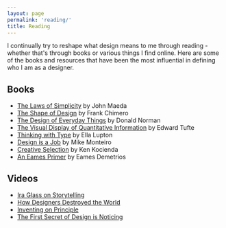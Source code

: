 ```yaml
---
layout: page
permalink: 'reading/'
title: Reading
---
```


I continually try to reshape what design means to me through reading - whether that's through books or various things I find online. Here are some of the books and resources that have been the most influential in defining who I am as a designer.

## Books

  - [The Laws of Simplicity](http://lawsofsimplicity.com/) by John Maeda
  - [The Shape of Design](http://shapeofdesignbook.com/) by Frank Chimero
  - [The Design of Everyday Things](http://www.amazon.com/Design-Everyday-Things-Donald-Norman/dp/1452654123) by Donald Norman
  - [The Visual Display of Quantitative Information](http://www.edwardtufte.com/tufte/books_vdqi) by Edward Tufte
  - [Thinking with Type](http://www.thinkingwithtype.com/) by Ella Lupton
  - [Design is a Job](http://abookapart.com/products/design-is-a-job) by Mike Monteiro
  - [Creative Selection](http://creativeselection.io) by Ken Kocienda
  - [An Eames Primer](http://www.eamesoffice.com/scholars-walk/an-eames-primer/) by Eames Demetrios


## Videos

  - [Ira Glass on Storytelling](https://www.youtube.com/watch?v=loxJ3FtCJJA)
  - [How Designers Destroyed the World](https://vimeo.com/68470326)
  - [Inventing on Principle](https://vimeo.com/36579366)
  - [The First Secret of Design is Noticing](https://www.ted.com/talks/tony_fadell_the_first_secret_of_design_is_noticing/discussion?referrer=playlist-design_giants)